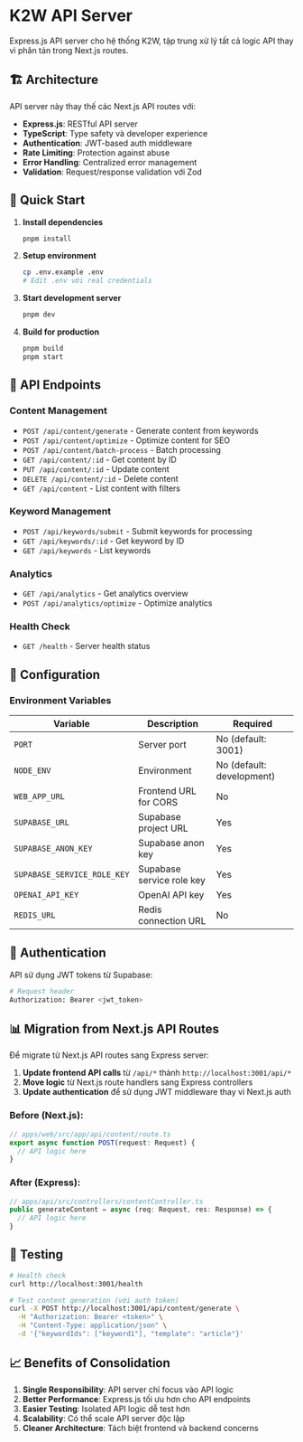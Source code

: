 # K2W API Server

Express.js API server cho hệ thống K2W, tập trung xử lý tất cả logic API thay vì phân tán trong Next.js routes.

## 🏗️ Architecture

API server này thay thế các Next.js API routes với:

- **Express.js**: RESTful API server
- **TypeScript**: Type safety và developer experience
- **Authentication**: JWT-based auth middleware
- **Rate Limiting**: Protection against abuse
- **Error Handling**: Centralized error management
- **Validation**: Request/response validation với Zod

## 🚀 Quick Start

1. **Install dependencies**
   ```bash
   pnpm install
   ```

2. **Setup environment**
   ```bash
   cp .env.example .env
   # Edit .env với real credentials
   ```

3. **Start development server**
   ```bash
   pnpm dev
   ```

4. **Build for production**
   ```bash
   pnpm build
   pnpm start
   ```

## 📡 API Endpoints

### Content Management
- `POST /api/content/generate` - Generate content from keywords
- `POST /api/content/optimize` - Optimize content for SEO
- `POST /api/content/batch-process` - Batch processing
- `GET /api/content/:id` - Get content by ID
- `PUT /api/content/:id` - Update content
- `DELETE /api/content/:id` - Delete content
- `GET /api/content` - List content with filters

### Keyword Management
- `POST /api/keywords/submit` - Submit keywords for processing
- `GET /api/keywords/:id` - Get keyword by ID
- `GET /api/keywords` - List keywords

### Analytics
- `GET /api/analytics` - Get analytics overview
- `POST /api/analytics/optimize` - Optimize analytics

### Health Check
- `GET /health` - Server health status

## 🔧 Configuration

### Environment Variables

| Variable | Description | Required |
|----------|-------------|----------|
| `PORT` | Server port | No (default: 3001) |
| `NODE_ENV` | Environment | No (default: development) |
| `WEB_APP_URL` | Frontend URL for CORS | No |
| `SUPABASE_URL` | Supabase project URL | Yes |
| `SUPABASE_ANON_KEY` | Supabase anon key | Yes |
| `SUPABASE_SERVICE_ROLE_KEY` | Supabase service role key | Yes |
| `OPENAI_API_KEY` | OpenAI API key | Yes |
| `REDIS_URL` | Redis connection URL | No |

## 🔐 Authentication

API sử dụng JWT tokens từ Supabase:

```bash
# Request header
Authorization: Bearer <jwt_token>
```

## 📊 Migration from Next.js API Routes

Để migrate từ Next.js API routes sang Express server:

1. **Update frontend API calls** từ `/api/*` thành `http://localhost:3001/api/*`
2. **Move logic** từ Next.js route handlers sang Express controllers
3. **Update authentication** để sử dụng JWT middleware thay vì Next.js auth

### Before (Next.js):
```typescript
// apps/web/src/app/api/content/route.ts
export async function POST(request: Request) {
  // API logic here
}
```

### After (Express):
```typescript
// apps/api/src/controllers/contentController.ts
public generateContent = async (req: Request, res: Response) => {
  // API logic here
}
```

## 🧪 Testing

```bash
# Health check
curl http://localhost:3001/health

# Test content generation (với auth token)
curl -X POST http://localhost:3001/api/content/generate \
  -H "Authorization: Bearer <token>" \
  -H "Content-Type: application/json" \
  -d '{"keywordIds": ["keyword1"], "template": "article"}'
```

## 📈 Benefits of Consolidation

1. **Single Responsibility**: API server chỉ focus vào API logic
2. **Better Performance**: Express.js tối ưu hơn cho API endpoints
3. **Easier Testing**: Isolated API logic dễ test hơn
4. **Scalability**: Có thể scale API server độc lập
5. **Cleaner Architecture**: Tách biệt frontend và backend concerns